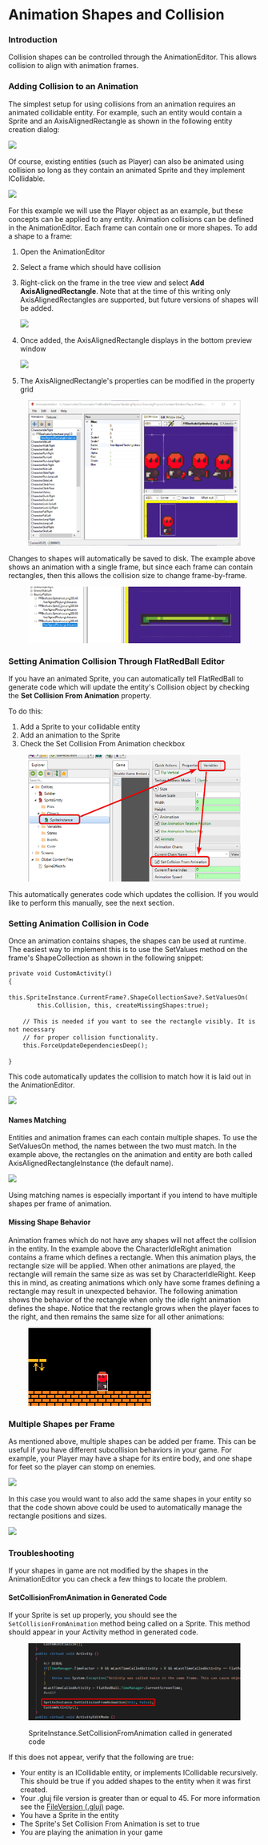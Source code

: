 # Animation Shapes and Collision

### Introduction

Collision shapes can be controlled through the AnimationEditor. This allows collision to align with animation frames.

### Adding Collision to an Animation

The simplest setup for using collisions from an animation requires an animated collidable entity. For example, such an entity would contain a Sprite and an AxisAlignedRectangle as shown in the following entity creation dialog:

![](../.gitbook/assets/2022-09-img\_6318aeba948b2.png)

Of course, existing entities (such as Player) can also be animated using collision so long as they contain an animated Sprite and they implement ICollidable.

![](../.gitbook/assets/2022-09-img\_6318af128fb39.png)

For this example we will use the Player object as an example, but these concepts can be applied to any entity. Animation collisions can be defined in the AnimationEditor. Each frame can contain one or more shapes. To add a shape to a frame:

1. Open the AnimationEditor
2. Select a frame which should have collision
3.  Right-click on the frame in the tree view and select **Add AxisAlignedRectangle**. Note that at the time of this writing only AxisAlignedRectangles are supported, but future versions of shapes will be added.

    ![](../.gitbook/assets/2022-09-img\_6318afa81afc7.png)
4.  Once added, the AxisAlignedRectangle displays in the bottom preview window

    ![](../.gitbook/assets/2022-09-img\_6318b05279e63.png)
5. The AxisAlignedRectangle's properties can be modified in the property grid

<figure><img src="../.gitbook/assets/2022-09-07_08-53-49.gif" alt=""><figcaption></figcaption></figure>

Changes to shapes will automatically be saved to disk. The example above shows an animation with a single frame, but since each frame can contain rectangles, then this allows the collision size to change frame-by-frame.

<figure><img src="../.gitbook/assets/2022-09-07_09-30-33.gif" alt=""><figcaption></figcaption></figure>

### Setting Animation Collision Through FlatRedBall Editor

If you have an animated Sprite, you can automatically tell FlatRedBall to generate code which will update the entity's Collision object by checking the **Set Collision From Animation** property.

To do this:

1. Add a Sprite to your collidable entity
2. Add an animation to the Sprite
3. Check the Set Collision From Animation checkbox

<figure><img src="../.gitbook/assets/image (210).png" alt=""><figcaption></figcaption></figure>

This automatically generates code which updates the collision. If you would like to perform this manually, see the next section.

### Setting Animation Collision in Code

Once an animation contains shapes, the shapes can be used at runtime. The easiest way to implement this is to use the SetValues method on the frame's ShapeCollection as shown in the following snippet:

```
private void CustomActivity()
{
    this.SpriteInstance.CurrentFrame?.ShapeCollectionSave?.SetValuesOn(
        this.Collision, this, createMissingShapes:true);

    // This is needed if you want to see the rectangle visibly. It is not necessary
    // for proper collision functionality.
    this.ForceUpdateDependenciesDeep();

}
```

This code automatically updates the collision to match how it is laid out in the AnimationEditor.

![](../.gitbook/assets/2022-09-img\_6318b594379f0.png)

#### Names Matching

Entities and animation frames can each contain multiple shapes. To use the SetValuesOn method, the names between the two must match. In the example above, the rectangles on the animation and entity are both called AxisAlignedRectangleInstance (the default name).

![](../.gitbook/assets/2022-09-img\_6318b64256fe2.png)

Using matching names is especially important if you intend to have multiple shapes per frame of animation.

#### Missing Shape Behavior

Animation frames which do not have any shapes will not affect the collision in the entity. In the example above the CharacterIdleRight animation contains a frame which defines a rectangle. When this animation plays, the rectangle size will be applied. When other animations are played, the rectangle will remain the same size as was set by CharacterIdleRight. Keep this in mind, as creating animations which only have some frames defining a rectangle may result in unexpected behavior. The following animation shows the behavior of the rectangle when only the idle right animation defines the shape. Notice that the rectangle grows when the player faces to the right, and then remains the same size for all other animations:

<figure><img src="../.gitbook/assets/2022-09-07_09-23-17.gif" alt=""><figcaption></figcaption></figure>

### Multiple Shapes per Frame

As mentioned above, multiple shapes can be added per frame. This can be useful if you have different subcollision behaviors in your game. For example, your Player may have a shape for its entire body, and one shape for feet so the player can stomp on enemies.

![](../.gitbook/assets/2022-09-img\_6318ba03080c3.png)

In this case you would want to also add the same shapes in your entity so that the code shown above could be used to automatically manage the rectangle positions and sizes.

![](../.gitbook/assets/2022-09-img\_6318ba37dc88d.png)

### Troubleshooting

If your shapes in game are not modified by the shapes in the AnimationEditor you can check a few things to locate the problem.

#### SetCollisionFromAnimation in Generated Code

If your Sprite is set up properly, you should see the `SetCollisionFromAnimation` method being called on a Sprite. This method should appear in your Activity method in generated code.

<figure><img src="../.gitbook/assets/image (324).png" alt=""><figcaption><p>SpriteInstance.SetCollisionFromAnimation called in generated code</p></figcaption></figure>

If this does not appear, verify that the following are true:

* Your entity is an ICollidable entity, or implements ICollidable recursively. This should be true if you added shapes to the entity when it was first created.
* Your .gluj file version is greater than or equal to 45. For more information see the [FileVersion (.gluj)](../glue-reference/glujglux.md) page.
* You have a Sprite in the entity
* The Sprite's Set Collision From Animation is set to true
* You are playing the animation in your game
